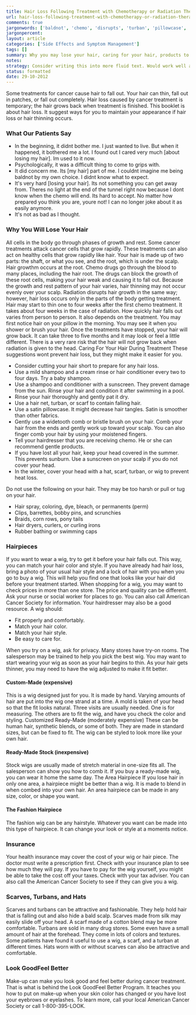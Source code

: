 ```yaml
---
title: Hair Loss Following Treatment with Chemotherapy or Radiation Therapy
url: hair-loss-following-treatment-with-chemotherapy-or-radiation-therapy
comments: true
jargonwords: ['baldnot', 'chemo', 'disrupts', 'turban', 'pillowcase', 'tangles', 'widetooth', 'bristle', 'moistened', 'hairdresser', 'sunburn', 'bleach', 'permanents', 'perm', 'barrettes', 'scrunchies', 'dryers', 'curlers', 'hairpieces', 'try-on', 'salesperson', 'custom-made', 'customized', 'ready-made', 'styled', 'wigs', 'one-size', 'hairpiece', 'combed', 'hairstyle', 'turbans']
jargonpercent:
layout: article
categories: ['Side Effects and Symptom Management']
tags: []
summary: Why you may lose your hair, caring for your hair, products to use or not to use, where to purchase a wig, insurance coverage for wigs.
notes:
strategy: Consider writing this into more fluid text. Would work well as audio. (Rethink? No. Some re-writing? Yes. Graphics or diagrams? No. Photography? No. Podcast or audio? No. Video? No)
status: formatted 
date: 29-10-2012
---
```

Some treatments for cancer cause hair to fall out. Your hair can thin, fall out in patches, or fall out completely. Hair loss caused by cancer treatment is temporary; the hair grows back when treatment is finished.
This booklet is about hair loss. It suggest ways for you to maintain your appearance if hair loss or hair thinning occurs.

### What Our Patients Say

* In the beginning, it didnt bother me. I just wanted to live. But when it happened, it bothered me a lot. I found out I cared very much [about losing my hair]. Im used to it now.
* Psychologically, it was a difficult thing to come to grips with.
* It did concern me. Its [my hair] part of me. I couldnt imagine me being baldnot by my own choice. I didnt know what to expect.
* It's very hard [losing your hair]. Its not something you can get away from. Theres no light at the end of the tunnel right now because I dont know when the chemo will end. Its hard to accept. No matter how prepared you think you are, youre not! I can no longer joke about it as easily anymore.
* It's not as bad as I thought.

### Why You Will Lose Your Hair
All cells in the body go through phases of growth and rest. Some cancer treatments attack cancer cells that grow rapidly. These treatments can also act on healthy cells that grow rapidly like hair. Your hair is made up of two parts: the shaft, or what you see, and the root, which is under the scalp. Hair growthm occurs at the root. Chemo drugs go through the blood to many places, including the hair root. The drugs can block the growth of these root cells, making your hair weak and causing it to fall out. Because the growth and rest pattern of your hair varies, hair thinning may not occur evenly over your scalp. Radiation disrupts hair growth in the same way; however, hair loss occurs only in the parts of the body getting treatment. 
Hair may start to thin one to four weeks after the first chemo treatment. It takes about four weeks in the case of radiation. How quickly hair falls out varies from person to person. It also depends on the treatment. You may first notice hair on your pillow in the morning. You may see it when you shower or brush your hair. Once the treatments have stopped, your hair will grow back. It can take three to five months and it may look or feel a little different. There is a very rare risk that the hair will not grow back when radiation is given to the head.
Caring For Your Hair During Treatment
These suggestions wont prevent hair loss, but they might make it easier for you.

* Consider cutting your hair short to prepare for any hair loss.
* Use a mild shampoo and a cream rinse or hair conditioner every two to four days. Try a baby shampoo.
* Use a shampoo and conditioner with a sunscreen. They prevent damage from the sun. Rinse your hair and condition it after swimming in a pool.
* Rinse your hair thoroughly and gently pat it dry.
* Use a hair net, turban, or scarf to contain falling hair.
* Use a satin pillowcase. It might decrease hair tangles. Satin is smoother than other fabrics.
* Gently use a widetooth comb or bristle brush on your hair. Comb your hair from the ends and gently work up toward your scalp. You can also finger comb your hair by using your moistened fingers.
* Tell your hairdresser that you are receiving chemo. He or she can recommend gentle products.
* If you have lost all your hair, keep your head covered in the summer. This prevents sunburn. Use a sunscreen on your scalp if you do not cover your head.
* In the winter, cover your head with a hat, scarf, turban, or wig to prevent heat loss.

Do not use the following on your hair. They may be too harsh or pull or tug on your hair.

* Hair spray, coloring, dye, bleach, or permanents (perm)
* Clips, barrettes, bobby pins, and scrunchies
* Braids, corn rows, pony tails
* Hair dryers, curlers, or curling irons
* Rubber bathing or swimming caps

### Hairpieces
If you want to wear a wig, try to get it before your hair falls out. This way, you can match your hair color and style. If you have already had hair loss, bring a photo of your usual hair style and a lock of hair with you when you go to buy a wig. This will help you find one that looks like your hair did before your treatment started.
When shopping for a wig, you may want to check prices in more than one store. The price and quality can be different. Ask your nurse or social worker for places to go. You can also call American Cancer Society for information. Your hairdresser may also be a good resource. A wig should:

* Fit properly and comfortably.
* Match your hair color.
* Match your hair style.
* Be easy to care for.

When you try on a wig, ask for privacy. Many stores have try-on rooms. The salesperson may be trained to help you pick the best wig.
You may want to start wearing your wig as soon as your hair begins to thin. As your hair gets thinner, you may need to have the wig adjusted to make it fit better.

#### Custom-Made (expensive)
This is a wig designed just for you. It is made by hand. Varying amounts of hair are put into the wig one strand at a time.
A mold is taken of your head so that the fit looks natural. Three visits are usually needed. One is for measuring. The others are to fit the wig, and have you check the color and styling.
Customized Ready-Made (moderately expensive)
These can be human hair, synthetic blends, or some of both. They are made in standard sizes, but can be fixed to fit. The wig can be styled to look more like your own hair.

#### Ready-Made Stock (inexpensive)
Stock wigs are usually made of stretch material in one-size fits all. The salesperson can show you how to comb it. If you buy a ready-made wig, you can wear it home the same day.
The Area Hairpiece
If you lose hair in only one area, a hairpiece might be better than a wig. It is made to blend in when combed into your own hair. An area hairpiece can be made in any size, color, or shape you want.

#### The Fashion Hairpiece
The fashion wig can be any hairstyle. Whatever you want can be made into this type of hairpiece. It can change your look or style at a moments notice.

### Insurance
Your health insurance may cover the cost of your wig or hair piece. The doctor must write a prescription first. Check with your insurance plan to see how much they will pay.
If you have to pay for the wig yourself, you might be able to take the cost off your taxes. Check with your tax adviser. You can also call the American Cancer Society to see if they can give you a wig.

### Scarves, Turbans, and Hats
Scarves and turbans can be attractive and fashionable. They help hold hair that is falling out and also hide a bald scalp. Scarves made from silk may easily slide off your head. A scarf made of a cotton blend may be more comfortable. Turbans are sold in many drug stores. Some even have a small amount of hair at the forehead. They come in lots of colors and textures. Some patients have found it useful to use a wig, a scarf, and a turban at different times. Hats worn with or without scarves can also be attractive and comfortable.

### Look GoodFeel Better
Make-up can make you look good and feel better during cancer treatment. That is what is behind the Look GoodFeel Better Program. It teaches you how to put on make-up when your skin color has changed or you have lost your eyebrows or eyelashes. To learn more, call your local American Cancer Society or call 1-800-395-LOOK.

